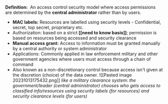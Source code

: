 **Definition:** 
 An access control security model where access permissions are determined by the **central administrator** rather than by users.
- **MAC labels:** Resources are labelled using security levels - Confidential, secret, top secret, proprietary etc.
- Authorization: based on a strict **[[need to know basis]]**; permission is based on resources being accessed and security clearance
- **Manual access grant:** Access to information must be granted manually by a central authority or system administrator
- Applications: Commonly applied in law enforcement military and other government agencies where users must access through a chain of command
- Also known as a non-discretionary control because access isn't given at the discretion (choice) of the data owner.
![[Pasted image 20231013175432.png]]
*like a military clearance system: the government/leader (central administrator) chooses who gets access to classified info/resources using security labels (for resources) and security clearance levels (for users)*